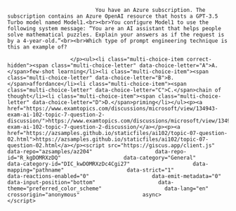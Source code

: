 <p class="card-text">
							
								You have an Azure subscription. The subscription contains an Azure OpenAI resource that hosts a GPT-3.5 Turbo model named Model1.<br><br>You configure Model1 to use the following system message: “You are an AI assistant that helps people solve mathematical puzzles. Explain your answers as if the request is by a 4-year-old.”<br><br>Which type of prompt engineering technique is this an example of?
							
						</p><ul><li class="multi-choice-item correct-hidden"><span class="multi-choice-letter" data-choice-letter="A">A.</span>few-shot learning</li><li class="multi-choice-item"><span class="multi-choice-letter" data-choice-letter="B">B.</span>affordance</li><li class="multi-choice-item"><span class="multi-choice-letter" data-choice-letter="C">C.</span>chain of thought</li><li class="multi-choice-item"><span class="multi-choice-letter" data-choice-letter="D">D.</span>priming</li></ul><p><a href="https://www.examtopics.com/discussions/microsoft/view/134943-exam-ai-102-topic-7-question-2-discussion/">https://www.examtopics.com/discussions/microsoft/view/134943-exam-ai-102-topic-7-question-2-discussion/</a></p><p><a href="https://azsamples.github.io/staticfiles/ai102/topic-07-question-02.html">https://azsamples.github.io/staticfiles/ai102/topic-07-question-02.html</a></p><script src="https://giscus.app/client.js"                    data-repo="azsamples/az204"                    data-repo-id="R_kgDOMRXzDQ"                    data-category="General"                    data-category-id="DIC_kwDOMRXzDc4Cgi27"                    data-mapping="pathname"                    data-strict="1"                    data-reactions-enabled="0"                    data-emit-metadata="0"                    data-input-position="bottom"                    data-theme="preferred_color_scheme"                    data-lang="en"                    crossorigin="anonymous"                    async>                    </script>